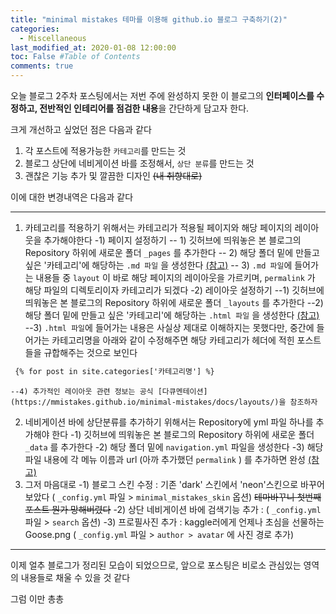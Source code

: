 ```yaml
---
title: "minimal mistakes 테마를 이용해 github.io 블로그 구축하기(2)"
categories: 
  - Miscellaneous
last_modified_at: 2020-01-08 12:00:00
toc: False #Table of Contents
comments: true
---
```


오늘 블로그 2주차 포스팅에서는 저번 주에 완성하지 못한 이 블로그의 **인터페이스를 수정하고, 전반적인 인테리어를 점검한 내용**을 간단하게 담고자 한다.

크게 개선하고 싶었던 점은 다음과 같다

1. 각 포스트에 적용가능한 `카테고리`를 만드는 것
2. 블로그 상단에 네비게이션 바를 조정해서, `상단 분류`를 만드는 것
3. 괜찮은 기능 추가 및 깔끔한 디자인 ~~(내 취향대로)~~



이에 대한 변경내역은 다음과 같다

------

1. 카테고리를 적용하기 위해서는 카테고리가 적용될 페이지와 해당 페이지의 레이아웃을 추가해야한다
  -1) 페이지 설정하기
    -- 1) 깃허브에 띄워놓은 본 블로그의 Repository 하위에 새로운 폴더 `_pages` 를 추가한다 
    -- 2) 해당 폴더 밑에 만들고 싶은 '카테고리'에 해당하는 `.md 파일` 을 생성한다 [(참고)](https://github.com/ehyun0128/ehyun0128.github.io/tree/master/_pages)
    -- 3) `.md 파일`에 들어가는 내용들 중 `layout` 이 바로 해당 페이지의 레이아웃을 가르키며, `permalink` 가 해당 파일의 디렉토리이자 카테고리가 되겠다
  -2) 레이아웃 설정하기
    --1) 깃허브에 띄워놓은 본 블로그의 Repository 하위에 새로운 폴더 `_layouts` 를 추가한다 
    --2) 해당 폴더 밑에 만들고 싶은 '카테고리'에 해당하는 `.html 파일` 을 생성한다 [(참고)](https://github.com/ehyun0128/ehyun0128.github.io/tree/master/_layouts)
    --3) `.html 파일`에 들어가는 내용은 사실상 제대로 이해하지는 못했다만, 중간에 들어가는 카테고리명을 아래와 같이 수정해주면 해당 카테고리가 헤더에 적힌 포스트들을 규합해주는 것으로 보인다 
``` html
 {% for post in site.categories['카테고리명'] %} 
```
    --4) 추가적인 레이아웃 관련 정보는 공식 [다큐멘테이션](https://mmistakes.github.io/minimal-mistakes/docs/layouts/)을 참조하자
2. 네비게이션 바에 상단분류를 추가하기 위해서는 Repository에 yml 파일 하나를 추가해야 한다
  -1) 깃허브에 띄워놓은 본 블로그의 Repository 하위에 새로운 폴더 `_data` 를 추가한다
  -2) 해당 폴더 밑에 `navigation.yml` 파일을 생성한다
  -3) 해당 파일 내용에 각 메뉴 이름과 url (아까 추가했던 `permalink` ) 를 추가하면 완성 [(참고)](https://mmistakes.github.io/minimal-mistakes/docs/navigation/)
3. 그저 마음대로
  -1) 블로그 스킨 수정 : 기존 'dark' 스킨에서 'neon'스킨으로 바꾸어 보았다 ( `_config.yml` 파일 > `minimal_mistakes_skin` 옵션) ~~테마바꾸니 첫번째 포스트 뭔가 망해버렸다~~
  -2) 상단 네비게이션 바에 검색기능 추가 : ( `_config.yml` 파일 > `search` 옵션)
  -3) 프로필사진 추가 : kaggle러에게 언제나 초심을 선물하는 Goose.png ( `_config.yml` 파일 > `author > avatar` 에 사진 경로 추가)

------



이제 얼추 블로그가 정리된 모습이 되었으므로, 앞으로 포스팅은 비로소 관심있는 영역의 내용들로 채울 수 있을 것 같다

그럼 이만 총총
